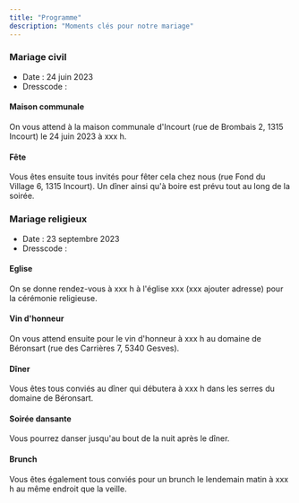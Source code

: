 ```yaml
---
title: "Programme"
description: "Moments clés pour notre mariage"
---
```


### Mariage civil

- Date : 24 juin 2023
- Dresscode :

#### Maison communale

On vous attend à la maison communale d'Incourt (rue de Brombais 2, 1315 Incourt) le 24 juin 2023 à xxx h.

#### Fête

Vous êtes ensuite tous invités pour fêter cela chez nous (rue Fond du Village 6, 1315 Incourt). Un dîner ainsi qu'à boire est prévu tout au long de la soirée.

### Mariage religieux

- Date : 23 septembre 2023
- Dresscode :

#### Eglise

On se donne rendez-vous à xxx h à l'église xxx (xxx ajouter adresse) pour la cérémonie religieuse.

#### Vin d'honneur

On vous attend ensuite pour le vin d'honneur à xxx h au domaine de Béronsart (rue des Carrières 7, 5340 Gesves).

#### Dîner

Vous êtes tous conviés au dîner qui débutera à xxx h dans les serres du domaine de Béronsart.

#### Soirée dansante

Vous pourrez danser jusqu'au bout de la nuit après le dîner.

#### Brunch

Vous êtes également tous conviés pour un brunch le lendemain matin à xxx h au même endroit que la veille.
